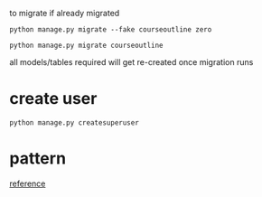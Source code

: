 to migrate if already migrated
```
python manage.py migrate --fake courseoutline zero

python manage.py migrate courseoutline
```

all models/tables required will get re-created once migration runs

# create user

```
python manage.py createsuperuser
```


# pattern

[reference](https://medium.com/beyond-light-creations/build-a-rest-api-with-django-rest-framework-and-mysql-ddff0c1126ae#a7a7)
